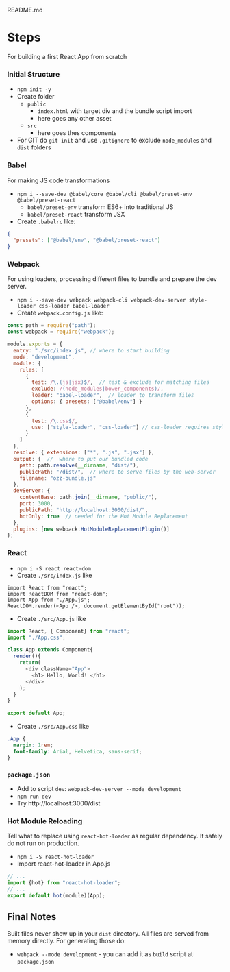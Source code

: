 README.md

# Steps
For building a first React App from scratch

### Initial Structure
- `npm init -y`
- Create folder
  - `public`
    - `index.html` with target div and the bundle script import
    - here goes any other asset
  - `src`
    - here goes thes components
- For GIT do `git init` and use `.gitignore` to exclude `node_modules` and `dist` folders

### Babel
For making JS code transformations 
- `npm i --save-dev @babel/core @babel/cli @babel/preset-env @babel/preset-react`
  - `babel/preset-env` transform ES6+ into traditional JS
  - `babel/preset-react` transform JSX
- Create `.babelrc` like:
```json
{
  "presets": ["@babel/env", "@babel/preset-react"]
}
```

### Webpack
For using loaders, processing different files to bundle and prepare the dev server.
- `npm i --save-dev webpack webpack-cli webpack-dev-server style-loader css-loader babel-loader`
- Create `webpack.config.js` like:
```js
const path = require("path");
const webpack = require("webpack");

module.exports = {
  entry: "./src/index.js", // where to start building
  mode: "development",
  module: {
    rules: [
      {
        test: /\.(js|jsx)$/,  // test & exclude for matching files
        exclude: /(node_modules|bower_components)/,
        loader: "babel-loader",  // loader to transform files
        options: { presets: ["@babel/env"] }
      },
      {
        test: /\.css$/,
        use: ["style-loader", "css-loader"] // css-loader requires style-loader
      }
    ]
  },
  resolve: { extensions: ["*", ".js", ".jsx"] },
  output: {  //  where to put our bundled code
    path: path.resolve(__dirname, "dist/"),
    publicPath: "/dist/",  // where to serve files by the web-server
    filename: "ozz-bundle.js"
  },
  devServer: {
    contentBase: path.join(__dirname, "public/"),
    port: 3000,
    publicPath: "http://localhost:3000/dist/",
    hotOnly: true  // needed for the Hot Module Replacement
  },
  plugins: [new webpack.HotModuleReplacementPlugin()]
};
```
### React
- `npm i -S react react-dom`
- Create `./src/index.js` like
```
import React from "react";
import ReactDOM from "react-dom";
import App from "./App.js";
ReactDOM.render(<App />, document.getElementById("root"));
```
- Create `./src/App.js` like
```js
import React, { Component} from "react";
import "./App.css";

class App extends Component{
  render(){
    return(
      <div className="App">
        <h1> Hello, World! </h1>
      </div>
    );
  }
}

export default App;
```
- Create `./src/App.css` like
```css
.App {
  margin: 1rem;
  font-family: Arial, Helvetica, sans-serif;
}
```

### `package.json`
- Add to script `dev`: `webpack-dev-server --mode development`
- `npm run dev`
- Try http://localhost:3000/dist

### Hot Module Reloading
Tell what to replace using `react-hot-loader` as regular dependency. It safely do not run on production.
- `npm i -S react-hot-loader`
- Import react-hot-loader in App.js
```js
// ...
import {hot} from "react-hot-loader";
// ...
export default hot(module)(App);
```
## Final Notes
Built files never show up in your `dist` directory. All files are served from memory directly.  For generating those do:
- `webpack --mode development` - you can add it as `build` script at `package.json`